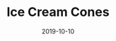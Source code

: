 ﻿---
title: Ice Cream Cones
date: 2019-10-10
id: 1009191024
price: 18
image: ./ice-cream.jpg
description: One of the coolest collars for that hot dog.
category: dog
customField:
  name: Sizes
  values:
    [
      { name: "X Small (8in-11in)", priceChange: 0 },
      { name: "Small (9in-14in)", priceChange: 2.00 },
      { name: "Medium (13in-22in)", priceChange: 5.00 },
      { name: "Large (15in-27in)", priceChange: 7.00 },
    ]
---